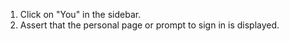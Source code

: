 1. Click on "You" in the sidebar.
2. Assert that the personal page or prompt to sign in is displayed.